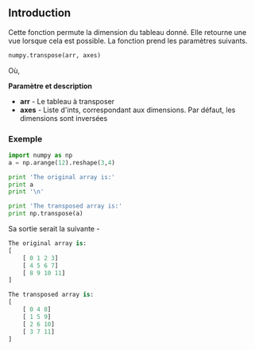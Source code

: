 ## Introduction

Cette fonction permute la dimension du tableau donné. Elle retourne une vue lorsque cela est possible. La fonction prend les paramètres suivants.

```python
numpy.transpose(arr, axes)
```

Où,

**Paramètre et description**

- **arr** - Le tableau à transposer
- **axes** - Liste d'ints, correspondant aux dimensions. Par défaut, les dimensions sont inversées

### Exemple

```python
import numpy as np 
a = np.arange(12).reshape(3,4) 

print 'The original array is:' 
print a  
print '\n' 

print 'The transposed array is:' 
print np.transpose(a)
```

Sa sortie serait la suivante -

```python
The original array is:
[
    [ 0 1 2 3]
    [ 4 5 6 7]
    [ 8 9 10 11]
]

The transposed array is:
[
    [ 0 4 8]
    [ 1 5 9]
    [ 2 6 10]
    [ 3 7 11]
]
```